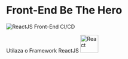 # Front-End Be The Hero

![ReactJS Front-End CI/CD](https://github.com/NatanNMB15/semanaomnistack11/workflows/ReactJS%20Front-End%20CI/CD/badge.svg?branch=frontend)

Utilaza o Framework ReactJS <img src="https://miro.medium.com/fit/c/256/256/0*5q57jb1AO2KqhdTZ.png" width="48" height="48" alt="React">
